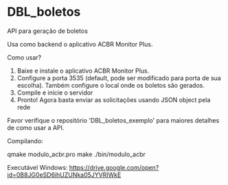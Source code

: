 # DBL_boletos
API para geração de boletos

Usa como backend o aplicativo ACBR Monitor Plus.

Como usar?

1) Baixe e instale o aplicativo ACBR Monitor Plus.
2) Configure a porta 3535 (default, pode ser modificado para porta de sua escolha). Também configure o local onde os boletos são gerados.
3) Compile e inicie o servidor
4) Pronto! Agora basta enviar as solicitações usando JSON object pela rede

Favor verifique o repositório 'DBL_boletos_exemplo' para maiores detalhes de como usar a API.

Compilando:

qmake modulo_acbr.pro
make
./bin/modulo_acbr

Executável Windows: https://drive.google.com/open?id=0B8JG0eSD6ihUZUNka05JYVRlWkE

